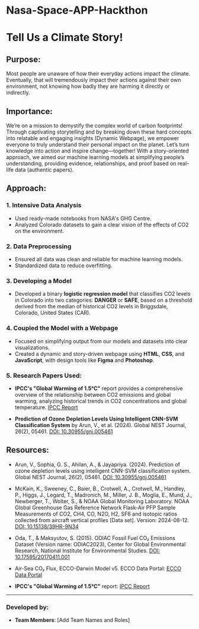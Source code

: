 # Nasa-Space-APP-Hackthon
# Tell Us a Climate Story!

## Purpose:
Most people are unaware of how their everyday actions impact the climate. Eventually, that will tremendously impact their actions against their own environment, not knowing how badly they are harming it directly or indirectly.

## Importance:
We’re on a mission to demystify the complex world of carbon footprints! Through captivating storytelling and by breaking down these hard concepts into relatable and engaging insights (Dynamic Webpage), we empower everyone to truly understand their personal impact on the planet. Let’s turn knowledge into action and inspire change—together! With a story-oriented approach, we aimed our machine learning models at simplifying people’s understanding, providing evidence, relationships, and proof based on real-life data (authentic papers).

## Approach:

### 1. Intensive Data Analysis
- Used ready-made notebooks from NASA's GHG Centre.
- Analyzed Colorado datasets to gain a clear vision of the effects of CO2 on the environment.

### 2. Data Preprocessing
- Ensured all data was clean and reliable for machine learning models.
- Standardized data to reduce overfitting.

### 3. Developing a Model
- Developed a binary **logistic regression model** that classifies CO2 levels in Colorado into two categories: **DANGER** or **SAFE**, based on a threshold derived from the median of historical CO2 levels in Briggsdale, Colorado, United States (CAR).

### 4. Coupled the Model with a Webpage
- Focused on simplifying output from our models and datasets into clear visualizations.
- Created a dynamic and story-driven webpage using **HTML**, **CSS**, and **JavaScript**, with design tools like **Figma** and **Photoshop**.

### 5. Research Papers Used:
- **IPCC's "Global Warming of 1.5°C"** report provides a comprehensive overview of the relationship between CO2 emissions and global warming, analyzing historical trends in CO2 concentrations and global temperature. [IPCC Report](https://www.ipcc.ch/sr15/chapter/spm/)

- **Prediction of Ozone Depletion Levels Using Intelligent CNN-SVM Classification System** by Arun, V., et al. (2024). Global NEST Journal, 26(2), 05461. [DOI: 10.30955/gnj.005461](https://doi.org/10.30955/gnj.005461)

## Resources:
- Arun, V., Sophia, G. S., Ahilan, A., & Jayapriya. (2024). Prediction of ozone depletion levels using intelligent CNN-SVM classification system. Global NEST Journal, 26(2), 05461. [DOI: 10.30955/gnj.005461](https://doi.org/10.30955/gnj.005461)
  
- McKain, K., Sweeney, C., Baier, B., Crotwell, A., Crotwell, M., Handley, P., Higgs, J., Legard, T., Madronich, M., Miller, J. B., Moglia, E., Mund, J., Newberger, T., Wolter, S., & NOAA Global Monitoring Laboratory. NOAA Global Greenhouse Gas Reference Network Flask-Air PFP Sample Measurements of CO2, CH4, CO, N2O, H2, SF6 and isotopic ratios collected from aircraft vertical profiles [Data set]. Version: 2024-08-12. [DOI: 10.15138/39HR-9N34](https://doi.org/10.15138/39HR-9N34)
  
- Oda, T., & Maksyutov, S. (2015). ODIAC Fossil Fuel CO₂ Emissions Dataset (Version name: ODIAC2023), Center for Global Environmental Research, National Institute for Environmental Studies. [DOI: 10.17595/20170411.001](https://doi.org/10.17595/20170411.001)
  
- Air-Sea CO₂ Flux, ECCO-Darwin Model v5. ECCO Data Portal: [ECCO Data Portal](https://data.nas.nasa.gov/ecco/)
  
- **IPCC's "Global Warming of 1.5°C"** report: [IPCC Report](https://www.ipcc.ch/sr15/chapter/spm/)

---

### Developed by: 
- **Team Members**: [Add Team Names and Roles]
